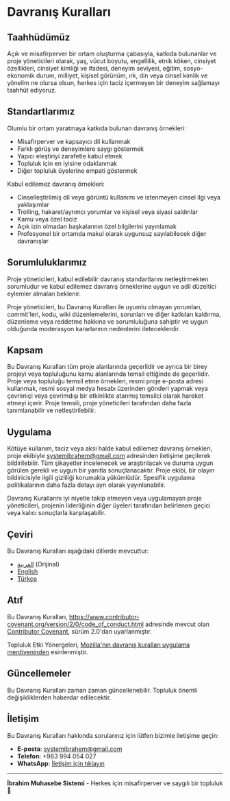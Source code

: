 # Davranış Kuralları

## Taahhüdümüz

Açık ve misafirperver bir ortam oluşturma çabasıyla, katkıda bulunanlar ve proje yöneticileri olarak, yaş, vücut boyutu, engellilik, etnik köken, cinsiyet özellikleri, cinsiyet kimliği ve ifadesi, deneyim seviyesi, eğitim, sosyo-ekonomik durum, milliyet, kişisel görünüm, ırk, din veya cinsel kimlik ve yönelim ne olursa olsun, herkes için taciz içermeyen bir deneyim sağlamayı taahhüt ediyoruz.

## Standartlarımız

Olumlu bir ortam yaratmaya katkıda bulunan davranış örnekleri:

- Misafirperver ve kapsayıcı dil kullanmak
- Farklı görüş ve deneyimlere saygı göstermek
- Yapıcı eleştiriyi zarafetle kabul etmek
- Topluluk için en iyisine odaklanmak
- Diğer topluluk üyelerine empati göstermek

Kabul edilemez davranış örnekleri:

- Cinselleştirilmiş dil veya görüntü kullanımı ve istenmeyen cinsel ilgi veya yaklaşımlar
- Trolling, hakaret/ayrımcı yorumlar ve kişisel veya siyasi saldırılar
- Kamu veya özel taciz
- Açık izin olmadan başkalarının özel bilgilerini yayınlamak
- Profesyonel bir ortamda makul olarak uygunsuz sayılabilecek diğer davranışlar

## Sorumluluklarımız

Proje yöneticileri, kabul edilebilir davranış standartlarını netleştirmekten sorumludur ve kabul edilemez davranış örneklerine uygun ve adil düzeltici eylemler almaları beklenir.

Proje yöneticileri, bu Davranış Kuralları ile uyumlu olmayan yorumları, commit'leri, kodu, wiki düzenlemelerini, sorunları ve diğer katkıları kaldırma, düzenleme veya reddetme hakkına ve sorumluluğuna sahiptir ve uygun olduğunda moderasyon kararlarının nedenlerini ileteceklerdir.

## Kapsam

Bu Davranış Kuralları tüm proje alanlarında geçerlidir ve ayrıca bir birey projeyi veya topluluğunu kamu alanlarında temsil ettiğinde de geçerlidir. Proje veya topluluğu temsil etme örnekleri, resmi proje e-posta adresi kullanmak, resmi sosyal medya hesabı üzerinden gönderi yapmak veya çevrimiçi veya çevrimdışı bir etkinlikte atanmış temsilci olarak hareket etmeyi içerir. Proje temsili, proje yöneticileri tarafından daha fazla tanımlanabilir ve netleştirilebilir.

## Uygulama

Kötüye kullanım, taciz veya aksi halde kabul edilemez davranış örnekleri, proje ekibiyle systemibrahem@gmail.com adresinden iletişime geçilerek bildirilebilir. Tüm şikayetler incelenecek ve araştırılacak ve duruma uygun görülen gerekli ve uygun bir yanıtla sonuçlanacaktır. Proje ekibi, bir olayın bildiricisiyle ilgili gizliliği korumakla yükümlüdür. Spesifik uygulama politikalarının daha fazla detayı ayrı olarak yayınlanabilir.

Davranış Kurallarını iyi niyetle takip etmeyen veya uygulamayan proje yöneticileri, projenin liderliğinin diğer üyeleri tarafından belirlenen geçici veya kalıcı sonuçlarla karşılaşabilir.

## Çeviri

Bu Davranış Kuralları aşağıdaki dillerde mevcuttur:

- [العربية](CODE_OF_CONDUCT.md) (Orijinal)
- [English](CODE_OF_CONDUCT.en.md)
- [Türkçe](CODE_OF_CONDUCT.tr.md)

## Atıf

Bu Davranış Kuralları, https://www.contributor-covenant.org/version/2/0/code_of_conduct.html adresinde mevcut olan [Contributor Covenant](https://www.contributor-covenant.org), sürüm 2.0'dan uyarlanmıştır.

Topluluk Etki Yönergeleri, [Mozilla'nın davranış kuralları uygulama merdiveninden](https://github.com/mozilla/diversity) esinlenmiştir.

## Güncellemeler

Bu Davranış Kuralları zaman zaman güncellenebilir. Topluluk önemli değişikliklerden haberdar edilecektir.

## İletişim

Bu Davranış Kuralları hakkında sorularınız için lütfen bizimle iletişime geçin:

- **E-posta**: systemibrahem@gmail.com
- **Telefon**: +963 994 054 027
- **WhatsApp**: [İletişim için tıklayın](https://wa.me/963994054027)

---

**İbrahim Muhasebe Sistemi** - Herkes için misafirperver ve saygılı bir topluluk 🤝
